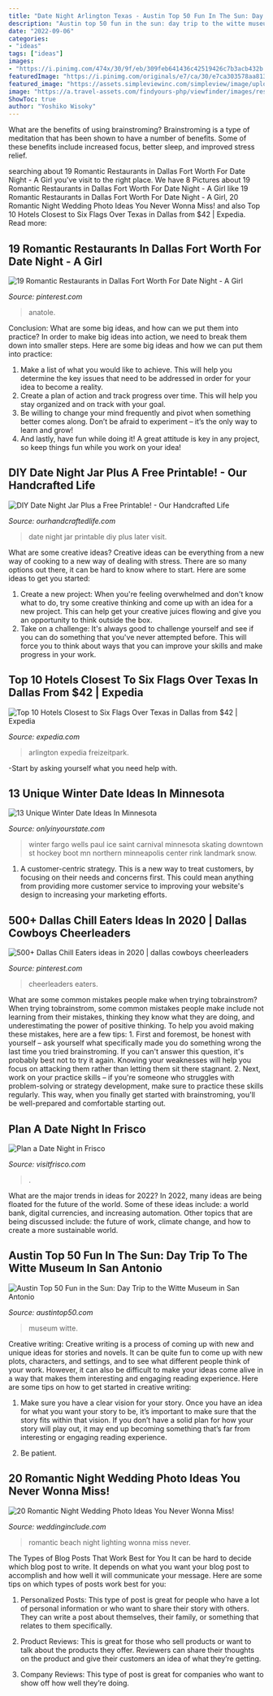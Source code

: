 ```yaml
---
title: "Date Night Arlington Texas - Austin Top 50 Fun In The Sun: Day Trip To The Witte Museum In San Antonio"
description: "Austin top 50 fun in the sun: day trip to the witte museum in san antonio"
date: "2022-09-06"
categories:
- "ideas"
tags: ["ideas"]
images:
- "https://i.pinimg.com/474x/30/9f/eb/309feb641436c42519426c7b3acb432b.jpg"
featuredImage: "https://i.pinimg.com/originals/e7/ca/30/e7ca303578aa8133d05f56f515b6f99d.jpg"
featured_image: "https://assets.simpleviewinc.com/simpleview/image/upload/c_limit,h_1200,q_75,w_1200/v1/clients/frisco/Blog_Pin_Plan_a_Date_Night_a97882a5-1006-4eb0-b59c-cfd3719291f9.jpg"
image: "https://a.travel-assets.com/findyours-php/viewfinder/images/res70/34000/34484-Six-Flags-Over-Texas.jpg"
ShowToc: true
author: "Yoshiko Wisoky"
---
```



What are the benefits of using brainstroming?
Brainstroming is a type of meditation that has been shown to have a number of benefits. Some of these benefits include increased focus, better sleep, and improved stress relief.

	

		
searching about 19 Romantic Restaurants in Dallas Fort Worth For Date Night - A Girl you've visit to the right place. We have 8 Pictures about 19 Romantic Restaurants in Dallas Fort Worth For Date Night - A Girl like 19 Romantic Restaurants in Dallas Fort Worth For Date Night - A Girl, 20 Romantic Night Wedding Photo Ideas You Never Wonna Miss! and also Top 10 Hotels Closest to Six Flags Over Texas in Dallas from $42 | Expedia. Read more:
		
    
## 19 Romantic Restaurants In Dallas Fort Worth For Date Night - A Girl

<img loading=lazy src="https://i.pinimg.com/originals/e7/ca/30/e7ca303578aa8133d05f56f515b6f99d.jpg" onerror="this.onerror=null;this.src='https://tse1.mm.bing.net/th?id=OIP.xwUZdGQee3tF460jLlA87gHaDt&amp;pid=15.1';" alt="19 Romantic Restaurants in Dallas Fort Worth For Date Night - A Girl">

_Source: pinterest.com_

>anatole. 

	

Conclusion: What are some big ideas, and how can we put them into practice?
In order to make big ideas into action, we need to break them down into smaller steps. Here are some big ideas and how we can put them into practice:
1. Make a list of what you would like to achieve. This will help you determine the key issues that need to be addressed in order for your idea to become a reality.
2. Create a plan of action and track progress over time. This will help you stay organized and on track with your goal.
3. Be willing to change your mind frequently and pivot when something better comes along. Don’t be afraid to experiment – it’s the only way to learn and grow!
4. And lastly, have fun while doing it! A great attitude is key in any project, so keep things fun while you work on your idea!

    
## DIY Date Night Jar Plus A Free Printable! - Our Handcrafted Life

<img loading=lazy src="http://ourhandcraftedlife.com/wp-content/uploads/2014/10/Date-Night-in-a-Jar-Printable-4-Wit-and-Wander.jpg" onerror="this.onerror=null;this.src='https://tse3.mm.bing.net/th?id=OIP.BUkGMsujDAltPbOVkxslFgHaLJ&amp;pid=15.1';" alt="DIY Date Night Jar Plus a Free Printable! - Our Handcrafted Life">

_Source: ourhandcraftedlife.com_

>date night jar printable diy plus later visit. 

	

What are some creative ideas?
Creative ideas can be everything from a new way of cooking to a new way of dealing with stress. There are so many options out there, it can be hard to know where to start. Here are some ideas to get you started: 
1. Create a new project: When you're feeling overwhelmed and don't know what to do, try some creative thinking and come up with an idea for a new project. This can help get your creative juices flowing and give you an opportunity to think outside the box.
2. Take on a challenge: It's always good to challenge yourself and see if you can do something that you've never attempted before. This will force you to think about ways that you can improve your skills and make progress in your work. 

    
## Top 10 Hotels Closest To Six Flags Over Texas In Dallas From $42 | Expedia

<img loading=lazy src="https://a.travel-assets.com/findyours-php/viewfinder/images/res70/34000/34484-Six-Flags-Over-Texas.jpg" onerror="this.onerror=null;this.src='https://tse2.mm.bing.net/th?id=OIP.yoHWEVIUqpqKYhCYM5cPaQHaEK&amp;pid=15.1';" alt="Top 10 Hotels Closest to Six Flags Over Texas in Dallas from $42 | Expedia">

_Source: expedia.com_

>arlington expedia freizeitpark. 

	

-Start by asking yourself what you need help with.

    
## 13 Unique Winter Date Ideas In Minnesota

<img loading=lazy src="http://cdn.onlyinyourstate.com/wp-content/uploads/2015/12/winterskate_boardman__large-slideshow.jpg" onerror="this.onerror=null;this.src='https://tse2.mm.bing.net/th?id=OIP._O1KpmBXtypaB4vqoe6XzgHaEK&amp;pid=15.1';" alt="13 Unique Winter Date Ideas In Minnesota">

_Source: onlyinyourstate.com_

>winter fargo wells paul ice saint carnival minnesota skating downtown st hockey boot mn northern minneapolis center rink landmark snow. 

	

1. A customer-centric strategy. This is a new way to treat customers, by focusing on their needs and concerns first. This could mean anything from providing more customer service to improving your website's design to increasing your marketing efforts.

    
## 500+ Dallas Chill Eaters Ideas In 2020 | Dallas Cowboys Cheerleaders

<img loading=lazy src="https://i.pinimg.com/474x/30/9f/eb/309feb641436c42519426c7b3acb432b.jpg" onerror="this.onerror=null;this.src='https://tse4.mm.bing.net/th?id=OIP.pnMYEyblRUCPTruUEPYJqwAAAA&amp;pid=15.1';" alt="500+ Dallas Chill Eaters ideas in 2020 | dallas cowboys cheerleaders">

_Source: pinterest.com_

>cheerleaders eaters. 

	

What are some common mistakes people make when trying tobrainstrom?
When trying tobrainstrom, some common mistakes people make include not learning from their mistakes, thinking they know what they are doing, and underestimating the power of positive thinking. To help you avoid making these mistakes, here are a few tips: 1. First and foremost, be honest with yourself – ask yourself what specifically made you do something wrong the last time you tried brainstroming. If you can't answer this question, it's probably best not to try it again. Knowing your weaknesses will help you focus on attacking them rather than letting them sit there stagnant. 2. Next, work on your practice skills – if you're someone who struggles with problem-solving or strategy development, make sure to practice these skills regularly. This way, when you finally get started with brainstroming, you'll be well-prepared and comfortable starting out. 
    
## Plan A Date Night In Frisco

<img loading=lazy src="https://assets.simpleviewinc.com/simpleview/image/upload/c_limit,h_1200,q_75,w_1200/v1/clients/frisco/Blog_Pin_Plan_a_Date_Night_a97882a5-1006-4eb0-b59c-cfd3719291f9.jpg" onerror="this.onerror=null;this.src='https://tse4.mm.bing.net/th?id=OIP.LkTqcWdjpG_z4kEb2Pf3mAHaLH&amp;pid=15.1';" alt="Plan a Date Night in Frisco">

_Source: visitfrisco.com_

>. 

	

What are the major trends in ideas for 2022?
In 2022, many ideas are being floated for the future of the world. Some of these ideas include: a world bank, digital currencies, and increasing automation. Other topics that are being discussed include: the future of work, climate change, and how to create a more sustainable world.

    
## Austin Top 50 Fun In The Sun: Day Trip To The Witte Museum In San Antonio

<img loading=lazy src="http://2.bp.blogspot.com/-XUcmV_wqZbM/Udv-Xx-av5I/AAAAAAAABLQ/-IRDuowgrmE/w1200-h630-p-k-no-nu/Witte+Museum+002.JPG" onerror="this.onerror=null;this.src='https://tse4.mm.bing.net/th?id=OIP.ZocYnZWpM4eJQzSeMGOugQHaD4&amp;pid=15.1';" alt="Austin Top 50 Fun in the Sun: Day Trip to the Witte Museum in San Antonio">

_Source: austintop50.com_

>museum witte. 

	

Creative writing:
Creative writing is a process of coming up with new and unique ideas for stories and novels. It can be quite fun to come up with new plots, characters, and settings, and to see what different people think of your work. However, it can also be difficult to make your ideas come alive in a way that makes them interesting and engaging reading experience. Here are some tips on how to get started in creative writing: 
1. Make sure you have a clear vision for your story. Once you have an idea for what you want your story to be, it’s important to make sure that the story fits within that vision. If you don’t have a solid plan for how your story will play out, it may end up becoming something that’s far from interesting or engaging reading experience. 

2. Be patient.

    
## 20 Romantic Night Wedding Photo Ideas You Never Wonna Miss!

<img loading=lazy src="https://www.weddinginclude.com/wp-content/uploads/2017/02/romantic-beach-wedding-lighting-photo-ideas-600x1011.jpg" onerror="this.onerror=null;this.src='https://tse1.mm.bing.net/th?id=OIP.1GbGxyz53IW5XGUCYlfFgAHaMe&amp;pid=15.1';" alt="20 Romantic Night Wedding Photo Ideas You Never Wonna Miss!">

_Source: weddinginclude.com_

>romantic beach night lighting wonna miss never. 

	

The Types of Blog Posts That Work Best for You
It can be hard to decide which blog post to write.  It depends on what you want your blog post to accomplish and how well it will communicate your message. Here are some tips on which types of posts work best for you:
1. Personalized Posts: This type of post is great for people who have a lot of personal information or who want to share their story with others. They can write a post about themselves, their family, or something that relates to them specifically.

2. Product Reviews: This is great for those who sell products or want to talk about the products they offer. Reviewers can share their thoughts on the product and give their customers an idea of what they’re getting.

3. Company Reviews: This type of post is great for companies who want to show off how well they’re doing.

